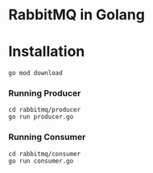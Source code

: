 # RabbitMQ in Golang

# Installation

```
go mod download
```

### Running Producer

```
cd rabbitmq/producer
go run producer.go
```

### Running Consumer

```
cd rabbitmq/consumer
go run consumer.go
```
